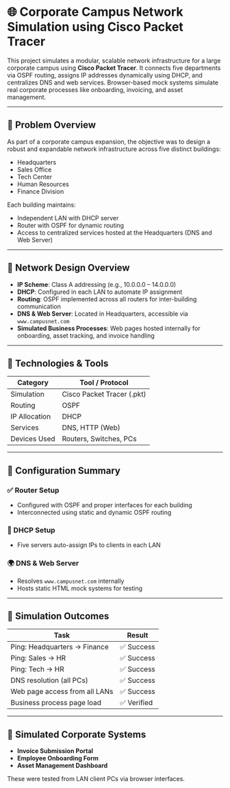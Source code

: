 # 🌐 Corporate Campus Network Simulation using Cisco Packet Tracer

This project simulates a modular, scalable network infrastructure for a large corporate campus using **Cisco Packet Tracer**. It connects five departments via OSPF routing, assigns IP addresses dynamically using DHCP, and centralizes DNS and web services. Browser-based mock systems simulate real corporate processes like onboarding, invoicing, and asset management.

---

## 📌 Problem Overview

As part of a corporate campus expansion, the objective was to design a robust and expandable network infrastructure across five distinct buildings:

-  Headquarters  
-  Sales Office  
-  Tech Center  
-  Human Resources  
-  Finance Division  

Each building maintains:
- Independent LAN with DHCP server  
- Router with OSPF for dynamic routing  
- Access to centralized services hosted at the Headquarters (DNS and Web Server)

---

## 🔹 Network Design Overview

- **IP Scheme**: Class A addressing (e.g., 10.0.0.0 – 14.0.0.0)
- **DHCP**: Configured in each LAN to automate IP assignment
- **Routing**: OSPF implemented across all routers for inter-building communication
- **DNS & Web Server**: Located in Headquarters, accessible via `www.campusnet.com`
- **Simulated Business Processes**: Web pages hosted internally for onboarding, asset tracking, and invoice handling

---

## 🔹 Technologies & Tools

| Category       | Tool / Protocol               |
|----------------|-------------------------------|
| Simulation     | Cisco Packet Tracer (.pkt)    |
| Routing        | OSPF                          |
| IP Allocation  | DHCP                          |
| Services       | DNS, HTTP (Web)               |
| Devices Used   | Routers, Switches, PCs        |

---

## 🔹 Configuration Summary

### ✅ Router Setup
- Configured with OSPF and proper interfaces for each building
- Interconnected using static and dynamic OSPF routing

### 📶 DHCP Setup
- Five servers auto-assign IPs to clients in each LAN

### 🌍 DNS & Web Server
- Resolves `www.campusnet.com` internally
- Hosts static HTML mock systems for testing

---

## 🔹 Simulation Outcomes

| Task                                   | Result       |
|----------------------------------------|--------------|
| Ping: Headquarters → Finance           | ✅ Success    |
| Ping: Sales → HR                       | ✅ Success    |
| Ping: Tech → HR                        | ✅ Success    |
| DNS resolution (all PCs)               | ✅ Success    |
| Web page access from all LANs         | ✅ Success    |
| Business process page load             | ✅ Verified   |

---

## 🔹 Simulated Corporate Systems

-  **Invoice Submission Portal**
-  **Employee Onboarding Form**
-  **Asset Management Dashboard**

These were tested from LAN client PCs via browser interfaces.
